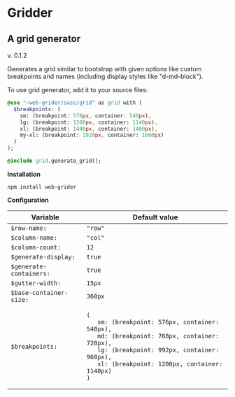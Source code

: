 # Gridder
## A grid generator

v. 0.1.2


Generates a grid similar to bootstrap with given options like custom breakpoints and names (including display styles like "d-md-block").

To use grid generator, add it to your source files:
```sass
@use "~web-grider/sass/grid" as grid with (
  $breakpoints: (
    sm: (breakpoint: 576px, container: 540px),
    lg: (breakpoint: 1200px, container: 1140px),
    xl: (breakpoint: 1440px, container: 1400px),
    my-xl: (breakpoint: 1920px, container: 1600px)
  )
);

@include grid.generate_grid();

```

**Installation**

```console
npm install web-grider
```

**Configuration**
<table>
    <thead>
    <tr>
        <th>Variable</th>
        <th>Default value</th>
    </tr>
    </thead>
    <tbody>
    <tr>
        <td><code>$row-name:</code></td>
        <td><code>"row"</code></td>
    </tr>
    <tr>
        <td><code>$column-name:</code></td>
        <td><code>"col"</code></td>
    </tr>
    <tr>
        <td><code>$column-count:</code></td>
        <td><code>12</code></td>
    </tr>
    <tr>
        <td><code>$generate-display:</code></td>
        <td><code>true</code></td>
    </tr>
    <tr>
        <td><code>$generate-containers:</code></td>
        <td><code>true</code></td>
    </tr>
    <tr>
        <td><code>$gutter-width:</code></td>
        <td><code>15px</code></td>
    </tr>
    <tr>
        <td><code>$base-container-size:</code></td>
        <td><code>360px</code></td>
    </tr>
    <tr>
        <td><code>$breakpoints:</code></td>
        <td><pre><code>(
   sm: (breakpoint: 576px, container: 540px),
   md: (breakpoint: 768px, container: 720px),
   lg: (breakpoint: 992px, container: 960px),
   xl: (breakpoint: 1200px, container: 1140px)
)</code></pre></td>
    </tr>
    </tbody>
</table>
